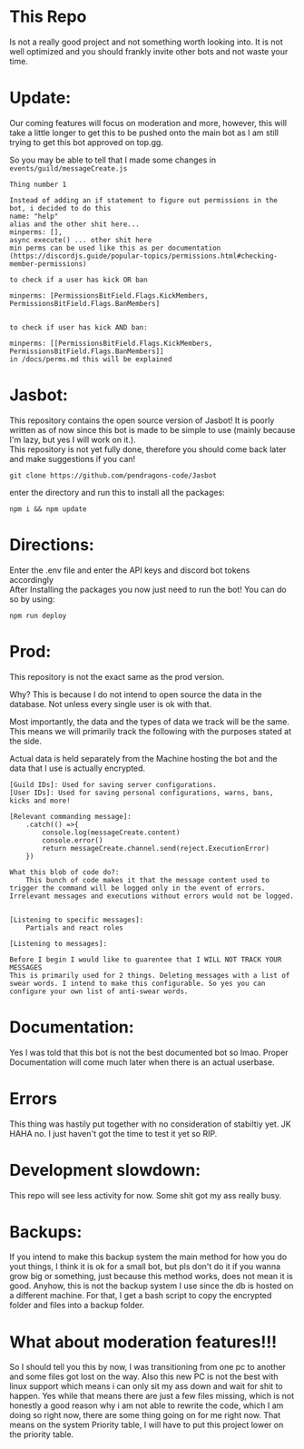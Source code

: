 # This Repo
Is not a really good project and not something worth looking into. It is not well optimized and you should frankly invite other bots and not waste your time.

# Update:
Our coming features will focus on moderation and more, however, this will take a little longer to get this to be pushed onto the main bot as I am still trying to get this bot approved on top.gg.			


So you may be able to tell that I made some changes in `events/guild/messageCreate.js`
```
Thing number 1

Instead of adding an if statement to figure out permissions in the bot, i decided to do this
name: "help"
alias and the other shit here...
minperms: [],
async execute() ... other shit here
min perms can be used like this as per documentation (https://discordjs.guide/popular-topics/permissions.html#checking-member-permissions)

to check if a user has kick OR ban

minperms: [PermissionsBitField.Flags.KickMembers, PermissionsBitField.Flags.BanMembers]


to check if user has kick AND ban:

minperms: [[PermissionsBitField.Flags.KickMembers, PermissionsBitField.Flags.BanMembers]]
in /docs/perms.md this will be explained
```

# Jasbot:

This repository contains the open source version of Jasbot! It is poorly written as of now since this bot is made to be simple to use (mainly because I'm lazy, but yes I will work on it.).		
This repository is not yet fully done, therefore you should come back later and make suggestions if you can!		
		

```
git clone https://github.com/pendragons-code/Jasbot
```
enter the directory and run this to install all the packages:		
```
npm i && npm update
```

# Directions:
Enter the .env file and enter the API keys and discord bot tokens accordingly				
After Installing the packages you now just need to run the bot! You can do so by using:			
```
npm run deploy
```


# Prod:
This repository is not the exact same as the prod version.				

Why? This is because I do not intend to open source the data in the database. Not unless every single user is ok with that.					

Most importantly, the data and the types of data we track will be the same. This means we will primarily track the following with the purposes stated at the side.				

Actual data is held separately from the Machine hosting the bot and the data that I use is actually encrypted.					
```
[Guild IDs]: Used for saving server configurations.
[User IDs]: Used for saving personal configurations, warns, bans, kicks and more!

[Relevant commanding message]: 
	.catch(() =>{
		console.log(messageCreate.content)
		console.error()
		return messageCreate.channel.send(reject.ExecutionError)
	})

What this blob of code do?:
	This bunch of code makes it that the message content used to trigger the command will be logged only in the event of errors. Irrelevant messages and executions without errors would not be logged.


[Listening to specific messages]:
	Partials and react roles

[Listening to messages]:

Before I begin I would like to guarentee that I WILL NOT TRACK YOUR MESSAGES
This is primarily used for 2 things. Deleting messages with a list of swear words. I intend to make this configurable. So yes you can configure your own list of anti-swear words.
```
# Documentation:
Yes I was told that this bot is not the best documented bot so lmao.
Proper Documentation will come much later when there is an actual userbase.

# Errors
This thing was hastily put together with no consideration of stabiltiy yet. JK HAHA no. I just haven't got the time to test it yet so RIP.

# Development slowdown:
This repo will see less activity for now. Some shit got my ass really busy.

# Backups:
If you intend to make this backup system the main method for how you do yout things, I think it is ok for a small bot, but pls don't do it if you wanna grow big or something, just because this method works, does not mean it is good. Anyhow, this is not the backup system I use since the db is hosted on a different machine. For that, I get a bash script to copy the encrypted folder and files into a backup folder.

# What about moderation features!!!
So I should tell you this by now, I was transitioning from one pc to another and some files got lost on the way. Also this new PC is not the best with linux support which means i can only sit my ass down and wait for shit to happen. Yes while that means there are just a few files missing, which is not honestly a good reason why i am not able to rewrite the code, which I am doing so right now, there are some thing going on for me right now. That means on the system Priority table, I will have to put this project lower on the priority table.
